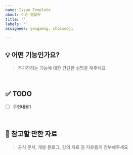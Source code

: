 ```yaml
---
name: Issue Template
about: 이슈 템플릿
title: ''
labels: ''
assignees: yeogaeng, choiseoji

---
```


## 💡 어떤 기능인가요?
> 추가하려는 기능에 대한 간단한 설명을 해주세요

<br>

## ✅ TODO
- [ ] 구현내용1

<br>

## 📄 참고할 만한 자료
> 공식 문서, 개발 블로그, 강의 자료 등 자유롭게 첨부해주세요

<br>
